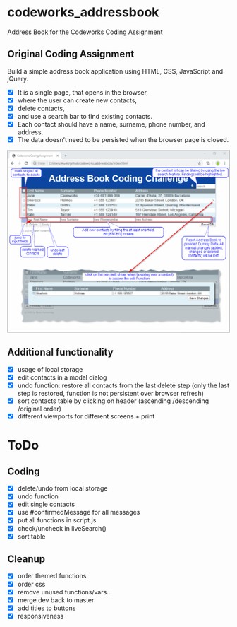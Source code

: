 # codeworks_addressbook
Address Book for the Codeworks Coding Assignment

## Original Coding Assignment
Build a simple address book application using HTML, CSS, JavaScript and jQuery.
- [x] It is a single page, that opens in the browser,
- [x] where the user can create new contacts,
- [x] delete contacts,
- [x] and use a search bar to find existing contacts.
- [x] Each contact should have a name, surname, phone number, and address.
- [x] The data doesn’t need to be persisted when the browser page is closed.

![Codeworks Address Book - Overview of provided functionality](/img/codeworks_address_book_overview.png)

## Additional functionality
- [x] usage of local storage
- [x] edit contacts in a modal dialog
- [x] undo function: restore all contacts from the last delete step (only the last step is restored, function is not persistent over browser refresh)
- [x] sort contacts table by clicking on header (ascending /descending /original order)
- [x] different viewports for different screens + print

# ToDo

## Coding
- [x] delete/undo from local storage
- [x] undo function
- [x] edit single contacts
- [x] use #confirmedMessage for all messages
- [x] put all functions in script.js
- [x] check/uncheck in liveSearch()
- [x] sort table

## Cleanup
- [x] order themed functions
- [x] order css
- [x] remove unused functions/vars...
- [x] merge dev back to master
- [x] add titles to buttons
- [x] responsiveness
